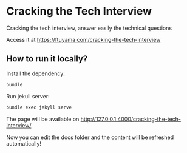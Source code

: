 # Cracking the Tech Interview

Cracking the tech interview, answer easily the technical questions

Access it at <https://ftuyama.com/cracking-the-tech-interview>

## How to run it locally?

Install the dependency:

```bash
bundle
```

Run jekull server:

```bash
bundle exec jekyll serve
```

The page will be available on <http://127.0.0.1:4000/cracking-the-tech-interview/>

Now you can edit the docs folder and the content will be refreshed automatically!
